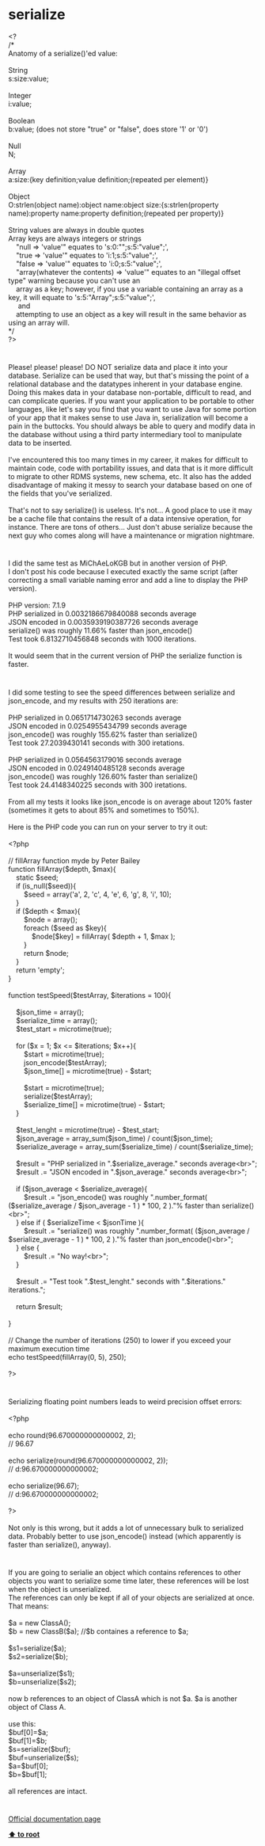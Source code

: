 # serialize




<div class="phpcode"><span class="html">
&lt;?<br>/*<br>Anatomy of a serialize()&apos;ed value:<br><br> String<br> s:size:value;<br><br> Integer<br> i:value;<br><br> Boolean<br> b:value; (does not store &quot;true&quot; or &quot;false&quot;, does store &apos;1&apos; or &apos;0&apos;)<br><br> Null<br> N;<br><br> Array<br> a:size:{key definition;value definition;(repeated per element)}<br><br> Object<br> O:strlen(object name):object name:object size:{s:strlen(property name):property name:property definition;(repeated per property)}<br><br> String values are always in double quotes<br> Array keys are always integers or strings<br>&#xA0; &#xA0; &quot;null =&gt; &apos;value&apos;&quot; equates to &apos;s:0:&quot;&quot;;s:5:&quot;value&quot;;&apos;,<br>&#xA0; &#xA0; &quot;true =&gt; &apos;value&apos;&quot; equates to &apos;i:1;s:5:&quot;value&quot;;&apos;,<br>&#xA0; &#xA0; &quot;false =&gt; &apos;value&apos;&quot; equates to &apos;i:0;s:5:&quot;value&quot;;&apos;,<br>&#xA0; &#xA0; &quot;array(whatever the contents) =&gt; &apos;value&apos;&quot; equates to an &quot;illegal offset type&quot; warning because you can&apos;t use an<br>&#xA0; &#xA0; array as a key; however, if you use a variable containing an array as a key, it will equate to &apos;s:5:&quot;Array&quot;;s:5:&quot;value&quot;;&apos;,<br>&#xA0; &#xA0;&#xA0; and<br>&#xA0; &#xA0; attempting to use an object as a key will result in the same behavior as using an array will.<br>*/<br>?&gt;</span>
</div>
  

#


<div class="phpcode"><span class="html">
Please! please! please! DO NOT serialize data and place it into your database. Serialize can be used that way, but that&apos;s missing the point of a relational database and the datatypes inherent in your database engine. Doing this makes data in your database non-portable, difficult to read, and can complicate queries. If you want your application to be portable to other languages, like let&apos;s say you find that you want to use Java for some portion of your app that it makes sense to use Java in, serialization will become a pain in the buttocks. You should always be able to query and modify data in the database without using a third party intermediary tool to manipulate data to be inserted. <br><br>I&apos;ve encountered this too many times in my career, it makes for difficult to maintain code, code with portability issues, and data that is it more difficult to migrate to other RDMS systems, new schema, etc. It also has the added disadvantage of making it messy to search your database based on one of the fields that you&apos;ve serialized. <br><br>That&apos;s not to say serialize() is useless. It&apos;s not... A good place to use it may be a cache file that contains the result of a data intensive operation, for instance. There are tons of others... Just don&apos;t abuse serialize because the next guy who comes along will have a maintenance or migration nightmare.</span>
</div>
  

#


<div class="phpcode"><span class="html">
I did the same test as MiChAeLoKGB but in another version of PHP.<br>I don&apos;t post his code because I executed exactly the same script (after correcting a small variable naming error and add a line to display the PHP version).<br><br>PHP version: 7.1.9<br>PHP serialized in 0.0032186679840088 seconds average<br>JSON encoded in 0.0035939190387726 seconds average<br>serialize() was roughly 11.66% faster than json_encode()<br>Test took 6.8132710456848 seconds with 1000 iterations.<br><br>It would seem that in the current version of PHP the serialize function is faster.</span>
</div>
  

#


<div class="phpcode"><span class="html">
I did some testing to see the speed differences between serialize and json_encode, and my results with 250 iterations are:<br><br>PHP serialized in 0.0651714730263 seconds average<br>JSON encoded in 0.0254955434799 seconds average<br>json_encode() was roughly 155.62% faster than serialize()<br>Test took 27.2039430141 seconds with 300 iretations.<br><br>PHP serialized in 0.0564563179016 seconds average<br>JSON encoded in 0.0249140485128 seconds average<br>json_encode() was roughly 126.60% faster than serialize()<br>Test took 24.4148340225 seconds with 300 iretations.<br><br>From all my tests it looks like json_encode is on average about 120% faster (sometimes it gets to about 85% and sometimes to 150%).<br><br>Here is the PHP code you can run on your server to try it out:<br><br><span class="default">&lt;?php<br><br></span><span class="comment">// fillArray function myde by Peter Bailey<br></span><span class="keyword">function </span><span class="default">fillArray</span><span class="keyword">(</span><span class="default">$depth</span><span class="keyword">, </span><span class="default">$max</span><span class="keyword">){<br>&#xA0; &#xA0; static </span><span class="default">$seed</span><span class="keyword">;<br>&#xA0; &#xA0; if (</span><span class="default">is_null</span><span class="keyword">(</span><span class="default">$seed</span><span class="keyword">)){<br>&#xA0; &#xA0; &#xA0; &#xA0; </span><span class="default">$seed </span><span class="keyword">= array(</span><span class="string">&apos;a&apos;</span><span class="keyword">, </span><span class="default">2</span><span class="keyword">, </span><span class="string">&apos;c&apos;</span><span class="keyword">, </span><span class="default">4</span><span class="keyword">, </span><span class="string">&apos;e&apos;</span><span class="keyword">, </span><span class="default">6</span><span class="keyword">, </span><span class="string">&apos;g&apos;</span><span class="keyword">, </span><span class="default">8</span><span class="keyword">, </span><span class="string">&apos;i&apos;</span><span class="keyword">, </span><span class="default">10</span><span class="keyword">);<br>&#xA0; &#xA0; }<br>&#xA0; &#xA0; if (</span><span class="default">$depth </span><span class="keyword">&lt; </span><span class="default">$max</span><span class="keyword">){<br>&#xA0; &#xA0; &#xA0; &#xA0; </span><span class="default">$node </span><span class="keyword">= array();<br>&#xA0; &#xA0; &#xA0; &#xA0; foreach (</span><span class="default">$seed </span><span class="keyword">as </span><span class="default">$key</span><span class="keyword">){<br>&#xA0; &#xA0; &#xA0; &#xA0; &#xA0; &#xA0; </span><span class="default">$node</span><span class="keyword">[</span><span class="default">$key</span><span class="keyword">] = </span><span class="default">fillArray</span><span class="keyword">( </span><span class="default">$depth </span><span class="keyword">+ </span><span class="default">1</span><span class="keyword">, </span><span class="default">$max </span><span class="keyword">);<br>&#xA0; &#xA0; &#xA0; &#xA0; }<br>&#xA0; &#xA0; &#xA0; &#xA0; return </span><span class="default">$node</span><span class="keyword">;<br>&#xA0; &#xA0; }<br>&#xA0; &#xA0; return </span><span class="string">&apos;empty&apos;</span><span class="keyword">;<br>}<br><br>function </span><span class="default">testSpeed</span><span class="keyword">(</span><span class="default">$testArray</span><span class="keyword">, </span><span class="default">$iterations </span><span class="keyword">= </span><span class="default">100</span><span class="keyword">){<br><br>&#xA0; &#xA0; </span><span class="default">$json_time </span><span class="keyword">= array();<br>&#xA0; &#xA0; </span><span class="default">$serialize_time </span><span class="keyword">= array();<br>&#xA0; &#xA0; </span><span class="default">$test_start </span><span class="keyword">= </span><span class="default">microtime</span><span class="keyword">(</span><span class="default">true</span><span class="keyword">);<br><br>&#xA0; &#xA0; for (</span><span class="default">$x </span><span class="keyword">= </span><span class="default">1</span><span class="keyword">; </span><span class="default">$x </span><span class="keyword">&lt;= </span><span class="default">$iterations</span><span class="keyword">; </span><span class="default">$x</span><span class="keyword">++){<br>&#xA0; &#xA0; &#xA0; &#xA0; </span><span class="default">$start </span><span class="keyword">= </span><span class="default">microtime</span><span class="keyword">(</span><span class="default">true</span><span class="keyword">);<br>&#xA0; &#xA0; &#xA0; &#xA0; </span><span class="default">json_encode</span><span class="keyword">(</span><span class="default">$testArray</span><span class="keyword">);<br>&#xA0; &#xA0; &#xA0; &#xA0; </span><span class="default">$json_time</span><span class="keyword">[] = </span><span class="default">microtime</span><span class="keyword">(</span><span class="default">true</span><span class="keyword">) - </span><span class="default">$start</span><span class="keyword">;<br><br>&#xA0; &#xA0; &#xA0; &#xA0; </span><span class="default">$start </span><span class="keyword">= </span><span class="default">microtime</span><span class="keyword">(</span><span class="default">true</span><span class="keyword">);<br>&#xA0; &#xA0; &#xA0; &#xA0; </span><span class="default">serialize</span><span class="keyword">(</span><span class="default">$testArray</span><span class="keyword">);<br>&#xA0; &#xA0; &#xA0; &#xA0; </span><span class="default">$serialize_time</span><span class="keyword">[] = </span><span class="default">microtime</span><span class="keyword">(</span><span class="default">true</span><span class="keyword">) - </span><span class="default">$start</span><span class="keyword">;<br>&#xA0; &#xA0; }<br><br>&#xA0; &#xA0; </span><span class="default">$test_lenght </span><span class="keyword">= </span><span class="default">microtime</span><span class="keyword">(</span><span class="default">true</span><span class="keyword">) - </span><span class="default">$test_start</span><span class="keyword">;<br>&#xA0; &#xA0; </span><span class="default">$json_average </span><span class="keyword">= </span><span class="default">array_sum</span><span class="keyword">(</span><span class="default">$json_time</span><span class="keyword">) / </span><span class="default">count</span><span class="keyword">(</span><span class="default">$json_time</span><span class="keyword">);<br>&#xA0; &#xA0; </span><span class="default">$serialize_average </span><span class="keyword">= </span><span class="default">array_sum</span><span class="keyword">(</span><span class="default">$serialize_time</span><span class="keyword">) / </span><span class="default">count</span><span class="keyword">(</span><span class="default">$serialize_time</span><span class="keyword">);<br><br>&#xA0; &#xA0; </span><span class="default">$result </span><span class="keyword">= </span><span class="string">&quot;PHP serialized in &quot;</span><span class="keyword">.</span><span class="default">$serialize_average</span><span class="keyword">.</span><span class="string">&quot; seconds average&lt;br&gt;&quot;</span><span class="keyword">;<br>&#xA0; &#xA0; </span><span class="default">$result </span><span class="keyword">.= </span><span class="string">&quot;JSON encoded in &quot;</span><span class="keyword">.</span><span class="default">$json_average</span><span class="keyword">.</span><span class="string">&quot; seconds average&lt;br&gt;&quot;</span><span class="keyword">;<br><br>&#xA0; &#xA0; if (</span><span class="default">$json_average </span><span class="keyword">&lt; </span><span class="default">$serialize_average</span><span class="keyword">){<br>&#xA0; &#xA0; &#xA0; &#xA0; </span><span class="default">$result </span><span class="keyword">.= </span><span class="string">&quot;json_encode() was roughly &quot;</span><span class="keyword">.</span><span class="default">number_format</span><span class="keyword">( (</span><span class="default">$serialize_average </span><span class="keyword">/ </span><span class="default">$json_average </span><span class="keyword">- </span><span class="default">1 </span><span class="keyword">) * </span><span class="default">100</span><span class="keyword">, </span><span class="default">2 </span><span class="keyword">).</span><span class="string">&quot;% faster than serialize()&lt;br&gt;&quot;</span><span class="keyword">;<br>&#xA0; &#xA0; } else if ( </span><span class="default">$serializeTime </span><span class="keyword">&lt; </span><span class="default">$jsonTime </span><span class="keyword">){<br>&#xA0; &#xA0; &#xA0; &#xA0; </span><span class="default">$result </span><span class="keyword">.= </span><span class="string">&quot;serialize() was roughly &quot;</span><span class="keyword">.</span><span class="default">number_format</span><span class="keyword">( (</span><span class="default">$json_average </span><span class="keyword">/ </span><span class="default">$serialize_average </span><span class="keyword">- </span><span class="default">1 </span><span class="keyword">) * </span><span class="default">100</span><span class="keyword">, </span><span class="default">2 </span><span class="keyword">).</span><span class="string">&quot;% faster than json_encode()&lt;br&gt;&quot;</span><span class="keyword">;<br>&#xA0; &#xA0; } else {<br>&#xA0; &#xA0; &#xA0; &#xA0; </span><span class="default">$result </span><span class="keyword">.= </span><span class="string">&quot;No way!&lt;br&gt;&quot;</span><span class="keyword">;<br>&#xA0; &#xA0; }<br><br>&#xA0; &#xA0; </span><span class="default">$result </span><span class="keyword">.= </span><span class="string">&quot;Test took &quot;</span><span class="keyword">.</span><span class="default">$test_lenght</span><span class="keyword">.</span><span class="string">&quot; seconds with &quot;</span><span class="keyword">.</span><span class="default">$iterations</span><span class="keyword">.</span><span class="string">&quot; iterations.&quot;</span><span class="keyword">;<br><br>&#xA0; &#xA0; return </span><span class="default">$result</span><span class="keyword">;<br><br>}<br><br></span><span class="comment">// Change the number of iterations (250) to lower if you exceed your maximum execution time<br></span><span class="keyword">echo </span><span class="default">testSpeed</span><span class="keyword">(</span><span class="default">fillArray</span><span class="keyword">(</span><span class="default">0</span><span class="keyword">, </span><span class="default">5</span><span class="keyword">), </span><span class="default">250</span><span class="keyword">);<br><br></span><span class="default">?&gt;</span>
</span>
</div>
  

#


<div class="phpcode"><span class="html">
Serializing floating point numbers leads to weird precision offset errors:<br><br><span class="default">&lt;?php<br><br></span><span class="keyword">echo </span><span class="default">round</span><span class="keyword">(</span><span class="default">96.670000000000002</span><span class="keyword">, </span><span class="default">2</span><span class="keyword">);<br></span><span class="comment">// 96.67<br><br></span><span class="keyword">echo </span><span class="default">serialize</span><span class="keyword">(</span><span class="default">round</span><span class="keyword">(</span><span class="default">96.670000000000002</span><span class="keyword">, </span><span class="default">2</span><span class="keyword">));<br></span><span class="comment">// d:96.670000000000002;<br><br></span><span class="keyword">echo </span><span class="default">serialize</span><span class="keyword">(</span><span class="default">96.67</span><span class="keyword">);<br></span><span class="comment">// d:96.670000000000002;<br><br></span><span class="default">?&gt;<br></span><br>Not only is this wrong, but it adds a lot of unnecessary bulk to serialized data. Probably better to use json_encode() instead (which apparently is faster than serialize(), anyway).</span>
</div>
  

#


<div class="phpcode"><span class="html">
If you are going to serialie an object which contains references to other objects you want to serialize some time later, these references will be lost when the object is unserialized.<br>The references can only be kept if all of your objects are serialized at once.<br>That means:<br><br>$a = new ClassA(); <br>$b = new ClassB($a); //$b containes a reference to $a;<br><br>$s1=serialize($a);<br>$s2=serialize($b);<br><br>$a=unserialize($s1);<br>$b=unserialize($s2);<br><br>now b references to an object of ClassA which is not $a. $a is another object of Class A.<br><br>use this:<br>$buf[0]=$a;<br>$buf[1]=$b;<br>$s=serialize($buf);<br>$buf=unserialize($s);<br>$a=$buf[0];<br>$b=$buf[1];<br><br>all references are intact.</span>
</div>
  

#

[Official documentation page](https://www.php.net/manual/en/function.serialize.php)

**[⬆ to root](/)**